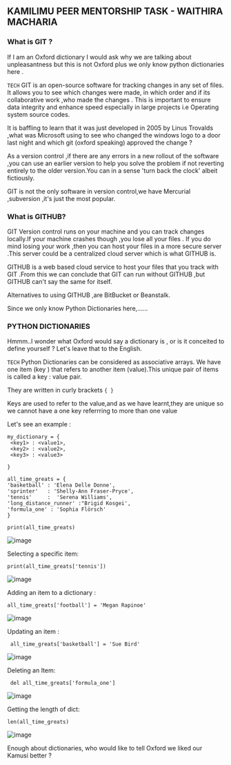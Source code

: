 ## KAMILIMU PEER MENTORSHIP TASK - WAITHIRA MACHARIA


### What is GIT ?

If I am an Oxford dictionary I would ask why we are talking about unpleasantness but this is not Oxford plus we only know python dictionaries here .

`TECH` GIT is an open-source software for tracking changes in any set of files. It allows you to see which changes were made, in which order and if its collaborative work ,who made the changes . This is  important to ensure data integrity and enhance speed especially in large projects i.e Operating system source codes. 


It is baffling to learn that it was just  developed in 2005 by Linus Trovalds ,what was Microsoft using to see who changed the windows logo to a door last night and which git (oxford speaking) approved the change ?


As a version control ,if there are any errors in a new rollout of the software ,you can use an earlier version to help you  solve the problem if not reverting entirely to the older version.You can in a sense 'turn back the clock' albeit fictiously.


GIT is not the only software in version control,we have Mercurial ,subversion ,it's just the most popular.


### What is GITHUB?

GIT Version control runs on your machine and you can track changes locally.If your machine crashes though ,you lose all your files .
If you do mind losing your work ,then you can host your files in a more secure server .This server could be a centralized cloud server which is what GITHUB is.


GITHUB is a web based cloud service to host your files that you track with GIT .From this we can conclude that GIT can run without GITHUB ,but GITHUB can't say the same for itself.


Alternatives to using GITHUB ,are BitBucket or Beanstalk.




Since we only know Python Dictionaries here,......

### PYTHON DICTIONARIES

Hmmm..I wonder what Oxford would say a dictionary is , or is it conceited to define yourself ? Let's leave that to the English.

`TECH`
Python Dictionaries can be considered as associative arrays. We have one item (key ) that refers to another item (value).This unique pair of items is called a key : value pair. 

They are written in curly brackets ``` { } ```

Keys are used to refer to the value,and as we have learnt,they are unique so we cannot have a one key referrring to more than one value



Let's see an example :

```
my_dictionary = {
 <key1> : <value1>,
 <key2> : <value2>,
 <key3> : <value3>

}

all_time_greats = {
'basketball' : 'Elena Delle Donne',
'sprinter'   : 'Shelly-Ann Fraser-Pryce',
'tennis'     :  'Serena Williams',
'long_distance_runner' :"Brigid Kosgei',
'formula_one' : 'Sophia Flörsch'
}

print(all_time_greats)

```
![image](https://user-images.githubusercontent.com/53213609/152334621-5a4aa6d0-f080-4f6f-a7f2-248645801fdd.png)

Selecting a specific item:

```
print(all_time_greats['tennis'])

```
![image](https://user-images.githubusercontent.com/53213609/152334932-9ff62eee-2959-4f10-9f7f-0ad81409aba3.png)


Adding an item to a dictionary :

```
all_time_greats['football'] = 'Megan Rapinoe'

```
![image](https://user-images.githubusercontent.com/53213609/152335295-c4afedc4-d54e-40fd-9e5c-a4f864fc3d28.png)

Updating an item :
```
 all_time_greats['basketball'] = 'Sue Bird'
```

![image](https://user-images.githubusercontent.com/53213609/152335893-582e7c22-57bd-4508-b878-dde94b690f77.png)


Deleting an Item:

```
 del all_time_greats['formula_one']
```
![image](https://user-images.githubusercontent.com/53213609/152336359-36f11b4a-9020-4a43-9f4c-bad603308dbb.png)

Getting the length of dict:

```
len(all_time_greats)
```

![image](https://user-images.githubusercontent.com/53213609/152336539-2124cc4c-1597-4ccc-a3d8-0df7792b782d.png)



Enough about dictionaries, who would like to tell Oxford we liked our Kamusi better ?
